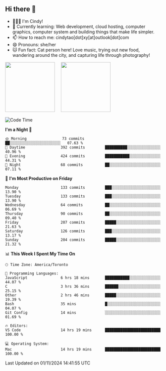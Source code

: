 ## Hi there 👋

<!--
**xinyue296/xinyue296** is a ✨ _special_ ✨ repository because its `README.md` (this file) appears on your GitHub profile.

Here are some ideas to get you started:

- 🔭 I’m currently working on ...
- 🌱 I’m currently learning ...
- 👯 I’m looking to collaborate on ...
- 🤔 I’m looking for help with ...
- 💬 Ask me about ...
- 📫 How to reach me: ...
- 😄 Pronouns: ...
- ⚡ Fun fact: ...
-->
- 👩🏻‍💻 I'm Cindy!
- 🌱 Currently learning: Web development, cloud hosting, computer graphics, computer system and building things that make life simpler.
- 📫 How to reach me: cindytao[dot]xy[at]outlook[dot]com
- 😄 Pronouns: she/her
- 🐱 Fun fact: Cat person here! Love music, trying out new food, wandering around the city, and capturing life through photography!

<!--Github Status: start-->
<div align="left">
  <img height="160em" src="https://github-readme-stats-topaz-two-25.vercel.app/api?username=xinyue296&theme=react&show_icons=true&count_private=true&include_orgs=true&hide=contribs,issues" />
    &nbsp;&nbsp;&nbsp;
  <img height="160em" src="https://github-readme-stats-cindy-taos-projects.vercel.app/api/top-langs/?username=xinyue296&theme=react&count_private=true&include_orgs=true&layout=compact" />
</div>
<!-- Github Status: end-->

<!--START_SECTION:waka-->
![Code Time](http://img.shields.io/badge/Code%20Time-152%20hrs%2034%20mins-blue)

**I'm a Night 🦉** 

```text
🌞 Morning                73 commits          ██░░░░░░░░░░░░░░░░░░░░░░░   07.63 % 
🌆 Daytime                392 commits         ██████████░░░░░░░░░░░░░░░   40.96 % 
🌃 Evening                424 commits         ███████████░░░░░░░░░░░░░░   44.31 % 
🌙 Night                  68 commits          ██░░░░░░░░░░░░░░░░░░░░░░░   07.11 % 
```
📅 **I'm Most Productive on Friday** 

```text
Monday                   133 commits         ███░░░░░░░░░░░░░░░░░░░░░░   13.90 % 
Tuesday                  133 commits         ███░░░░░░░░░░░░░░░░░░░░░░   13.90 % 
Wednesday                64 commits          ██░░░░░░░░░░░░░░░░░░░░░░░   06.69 % 
Thursday                 90 commits          ██░░░░░░░░░░░░░░░░░░░░░░░   09.40 % 
Friday                   207 commits         █████░░░░░░░░░░░░░░░░░░░░   21.63 % 
Saturday                 126 commits         ███░░░░░░░░░░░░░░░░░░░░░░   13.17 % 
Sunday                   204 commits         █████░░░░░░░░░░░░░░░░░░░░   21.32 % 
```


📊 **This Week I Spent My Time On** 

```text
🕑︎ Time Zone: America/Toronto

💬 Programming Languages: 
JavaScript               6 hrs 18 mins       ███████████░░░░░░░░░░░░░░   44.07 % 
C                        3 hrs 36 mins       ██████░░░░░░░░░░░░░░░░░░░   25.15 % 
Other                    2 hrs 46 mins       █████░░░░░░░░░░░░░░░░░░░░   19.39 % 
Bash                     35 mins             █░░░░░░░░░░░░░░░░░░░░░░░░   04.07 % 
Git Config               14 mins             ░░░░░░░░░░░░░░░░░░░░░░░░░   01.69 % 

🔥 Editors: 
VS Code                  14 hrs 19 mins      █████████████████████████   100.00 % 

💻 Operating System: 
Mac                      14 hrs 19 mins      █████████████████████████   100.00 % 
```


 Last Updated on 01/11/2024 14:41:55 UTC
<!--END_SECTION:waka-->
